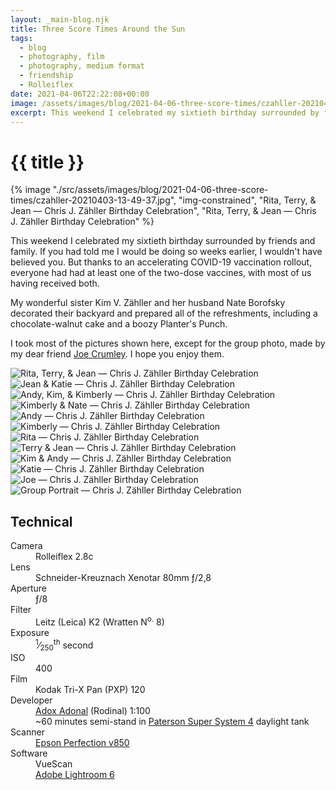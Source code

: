 ```yaml
---
layout: _main-blog.njk
title: Three Score Times Around the Sun
tags: 
  - blog
  - photography, film
  - photography, medium format
  - friendship
  - Rolleiflex
date: 2021-04-06T22:22:08+00:00
image: /assets/images/blog/2021-04-06-three-score-times/czahller-20210403-13-49-37.jpg
excerpt: This weekend I celebrated my sixtieth birthday surrounded by friends and family.
---
```

<!-- markdownlint-disable MD025 -->
# {{ title }}

<!-- markdownlint-enable MD025 --><mpb-dialog-img>

{% image "./src/assets/images/blog/2021-04-06-three-score-times/czahller-20210403-13-49-37.jpg", "img-constrained", "Rita, Terry, & Jean — Chris J. Zähller Birthday Celebration", "Rita, Terry, & Jean — Chris J. Zähller Birthday Celebration" %}</mpb-dialog-img>

<time datetime="2021-04-03">This weekend</time> I celebrated my sixtieth birthday surrounded by friends and family. If you had told me I would be doing so weeks earlier, I wouldn't have believed you. But thanks to an accelerating COVID-19 vaccination rollout, everyone had had at least one of the two-dose vaccines, with most of us having received both.

My wonderful sister <span class="h-card p-name">Kim V. Zähller</span> and her husband <span class="h-card p-name">Nate Borofsky</span> decorated their backyard and prepared all of the refreshments, including a chocolate-walnut cake and a boozy Planter's Punch.

I took most of the pictures shown here, except for the group photo, made by my dear friend <a href="/blog/how-i-learned-to-stop-worrying-and-love-the-circle-of-confusion-pt-1/">Joe Crumley</a>. I hope you enjoy them.

<mpb-dialog-gallery hint rel cols="8">
  
  ![Rita, Terry, & Jean — Chris J. Zähller Birthday Celebration](/assets/images/blog/2021-04-06-three-score-times/czahller-20210403-13-49-37.jpg)
  ![Jean & Katie — Chris J. Zähller Birthday Celebration](/assets/images/blog/2021-04-06-three-score-times/czahller-20210403-13-53-43.jpg)
  ![Andy, Kim, & Kimberly — Chris J. Zähller Birthday Celebration](/assets/images/blog/2021-04-06-three-score-times/czahller-20210403-13-57-38.jpg)
  ![Kimberly & Nate — Chris J. Zähller Birthday Celebration](/assets/images/blog/2021-04-06-three-score-times/czahller-20210403-14-01-32.jpg)
  ![Andy — Chris J. Zähller Birthday Celebration](/assets/images/blog/2021-04-06-three-score-times/czahller-20210403-14-06-29.jpg)
  ![Kimberly — Chris J. Zähller Birthday Celebration](/assets/images/blog/2021-04-06-three-score-times/czahller-20210403-14-10-14.jpg)
  ![Rita — Chris J. Zähller Birthday Celebration](/assets/images/blog/2021-04-06-three-score-times/czahller-20210403-14-13-47.jpg)
  ![Terry & Jean — Chris J. Zähller Birthday Celebration](/assets/images/blog/2021-04-06-three-score-times/czahller-20210403-14-17-02.jpg)
  ![Kim & Andy — Chris J. Zähller Birthday Celebration](/assets/images/blog/2021-04-06-three-score-times/czahller-20210403-14-21-18.jpg)
  ![Katie — Chris J. Zähller Birthday Celebration](/assets/images/blog/2021-04-06-three-score-times/czahller-20210403-14-25-27.jpg)
  ![Joe — Chris J. Zähller Birthday Celebration](/assets/images/blog/2021-04-06-three-score-times/czahller-20210403-15-35-46.jpg)
  ![Group Portrait — Chris J. Zähller Birthday Celebration](/assets/images/blog/2021-04-06-three-score-times/czahller-20210403-15-45-45.jpg)
</mpb-dialog-gallery>

## Technical

  <dl class="glossary">
    <dt>Camera</dt>
    <dd>Rolleiflex 2.8c</dd>
    <dt>Lens</dt>
    <dd>Schneider-Kreuznach Xenotar 80mm &fnof;/2,8</dd>
    <dt>Aperture</dt>
    <dd>&fnof;/8</dd>
    <dt>Filter</dt>
    <dd>Leitz (Leica) K2 (Wratten N<sup>o.</sup> 8)</dd>
    <dt>Exposure</dt>
    <dd><sup>1</sup>&frasl;<sub>250</sub><sup>th</sup> second</dd>
    <dt><abbr>ISO</abbr></dt>
    <dd>400</dd>
    <dt>Film</dt>
    <dd>Kodak Tri-X Pan (<abbr>PXP</abbr>) 120</dd>
    <dt>Developer</dt>
    <dd><a id="CZ12054" href="https://adorama.rfvk.net/c/63213/29622/1036?prodsku=CZ12054&u=https%3A%2F%2Fwww.adorama.com%2FCZ12054.html&intsrc=PUI1_230" target="_blank" rel="noopener">Adox Adonal</a>
      (Rodinal) 1:100</dd>
    <dd><time datetime="P1H">~60 minutes</time> semi-stand in <a href="https://www.amazon.com/gp/product/B0000BZMIH/ref=as_li_tl?ie=UTF8&camp=1789&creative=9325&creativeASIN=B0000BZMIH&linkCode=as2&tag=mercphotamzn-20&linkId=c84b3b46d9a0594ec0ee78b93b96f78c" target="_blank" rel="external noopener">Paterson Super System
        4</a> daylight tank</dd>
    <dt>Scanner</dt>
    <dd><a href="https://www.amazon.com/gp/product/B00OCEJMG8/ref=as_li_tl?ie=UTF8&tag=mercphotamzn-20&camp=1789&creative=9325&linkCode=as2&creativeASIN=B00OCEJMG8&linkId=62b44b123defe5a0a3092689c7e61739" target="_blank" rel="external noopener">Epson Perfection
        <abbr>v</abbr>850</a></dd>
    <dt>Software</dt>
    <dd>VueScan</dd>
    <dd><a href="https://amzn.to/2PVnqGm" target="_blank" rel="external noopener">Adobe Lightroom 6</a></dd>
  </dl>
